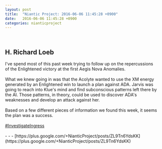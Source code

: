 ```yaml
---
layout: post
title:  "Niantic Project: 2016-06-06 11:45:28 +0900"
date:   2016-06-06 11:45:28 +0900
categories: nianticproject
---
```

<div class="shared"><br /><h2>H. Richard Loeb</h2>I've spend most of this past week trying to follow up on the repercussions of the Enlightened victory at the first Aegis Nova Anomalies. <br /><br />What we knew going in was that the Acolyte wanted to use the XM energy generated by an Enlightened win to launch a plan against ADA. Jarvis was going to reach into Klue's mind and find subconscious patterns left there by the AI. Those patterns, in theory, could be used to discover ADA's weaknesses and develop an attack against her.<br /><br />Based on a few different pieces of information we found this week, it seems the plan was a success.<br /><br /><a rel="nofollow" class="ot-hashtag" href="https://plus.google.com/s/%23InvestigateIngress">#InvestigateIngress</a><br /><br /></div>
- - -
[https://plus.google.com/+NianticProject/posts/ZL9Tn6YdsKK](https://plus.google.com/+NianticProject/posts/ZL9Tn6YdsKK)
